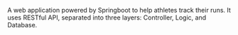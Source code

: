 A web application powered by Springboot to help athletes track their runs. 
It uses RESTful API, separated into three layers: Controller, Logic, and Database.
